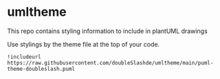# umltheme
This repo contains styling information to include in plantUML drawings

Use stylings by the theme file at the top of your code.

```
!includeurl https://raw.githubusercontent.com/doubleSlashde/umltheme/main/puml-theme-doubleslash.puml
```

